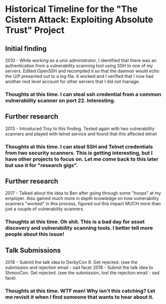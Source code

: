 # Historical Timeline for the "The Cistern Attack: Exploiting Absolute Trust" Project

## Initial finding
2010 - While working as a unix administrator, I identified that there was an authentication from a vulnerability scanning tool using SSH to one of my servers. Edited OpenSSH and recompiled it so that the daemon would echo the U/P presented out to a log file. It worked and I verified that I now had another root level account for other servers that I did not manage.
### Thoughts at this time. I can steal ssh credential from a common vulnerability scanner on port 22. Interesting.

## Further research
2013 - Introduced Troy to this finding. Tested again with two vulnerability scanners and played with telnet service and found that this affected telnet
### Thoughts at this time. I can steal SSH and Telnet credentials from two security scanners. This is getting interesting, but I have other projects to focus on. Let me come back to this later but use it for "research gigs".

## Further research
2017 - Talked about the idea to Ben after going through some "hoops" at my employer. Also gained much more in depth knowledge on how vulnerability scanners "worked" in this process, figured out this impact MUCH more than just a couple of vulnerability scanners.
### Thoughts at this time. Oh shit. This is a bad day for asset discovery and vulnerability scanning tools. I better tell more people about this issue!

## Talk Submissions
2018 - Submit the talk idea to DerbyCon 8. Get rejected. (see the submission and rejection email - sad face)
2018 - Submit the talk idea to ShmooCon. Get rejected. (see the submission, lost the rejection email - sad face)
### Thoughts at this time. WTF man! Why isn't this catching? Let me revisit it when I find someone that wants to hear about it.
